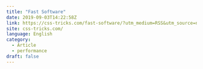```yaml
---
title: "Fast Software"
date: 2019-09-03T14:22:58Z
link: https://css-tricks.com/fast-software/?utm_medium=RSS&utm_source=news.12bit.vn
site: css-tricks.com/
language: English
category:
  - Article
  - performance
draft: false
---
```

